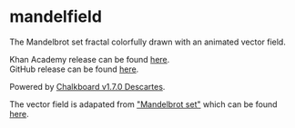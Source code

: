 # mandelfield
The Mandelbrot set fractal colorfully drawn with an animated vector field.

Khan Academy release can be found [here](https://www.khanacademy.org/cs/z/6240242778685440).\
GitHub release can be found [here](zushah.github.io/multibrot/index.html).

Powered by [Chalkboard v1.7.0 Descartes](https://www.github.com/Zushah/Chalkboard).

The vector field is adapated from ["Mandelbrot set"](https://anvaka.github.io/fieldplay/?dt=0.004&fo=0.998&dp=0.009&cm=3&cx=-0.5670999999999999&cy=-0.07010000000000005&w=4.9916&h=4.9916&pc=30000&vf=%2F%2F%20p.x%20and%20p.y%20are%20current%20coordinates%0A%2F%2F%20v.x%20and%20v.y%20is%20a%20velocity%20at%20point%20p%0Avec2%20get_velocity%28vec2%20p%29%20%7B%0A%20%20vec2%20v%20%3D%20vec2%280.%2C%200.%29%3B%0A%0A%20%20%2F%2F%20change%20this%20to%20get%20a%20new%20vector%20field%0A%20%20vec2%20z%20%3D%20p%3B%0Afor%28int%20k%3D0%3B%20k%3C50%3B%20k%2B%2B%29%20%7B%0Az%20%3D%20vec2%28z.x%20*%20z.x%20-%20z.y%20*%20z.y%2C%202.%20*%20z.x%20*%20z.y%29%20%2B%20p%3B%0A%7D%0A%0Afloat%20mask%20%3D%20step%28length%28z%29%2C%202.%29%3B%0Av.x%20%3D%20-p.y%2Flength%28p%29%20*%20%280.5%20-%20mask%29%3B%0Av.y%20%3D%20p.x%2Flength%28p%29%20*%20%280.5%20-%20mask%29%3B%0A%0A%0A%0A%0A%20%20return%20v%3B%0A%7D) which can be found [here](https://github.com/anvaka/fieldplay/blob/main/Awesome%20Fields.md).